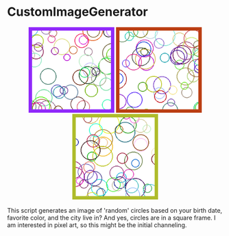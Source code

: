 # CustomImageGenerator

<p align="center">
  <img src="1.png" width="200">
  <img src="2.png" width="200">
  <img src="3.png" width="200">
</p>

This script generates an image of 'random' circles based on your birth date, favorite color, and the city live in? And yes, circles are in a square frame.
I am interested in pixel art, so this might be the initial channeling.
